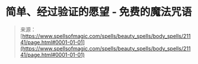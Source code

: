 <!--yml

category: 未分类

date: 2024-06-12 19:04:27

-->

# 简单、经过验证的愿望 - 免费的魔法咒语

> 来源：[https://www.spellsofmagic.com/spells/beauty_spells/body_spells/21141/page.html#0001-01-01](https://www.spellsofmagic.com/spells/beauty_spells/body_spells/21141/page.html#0001-01-01)
